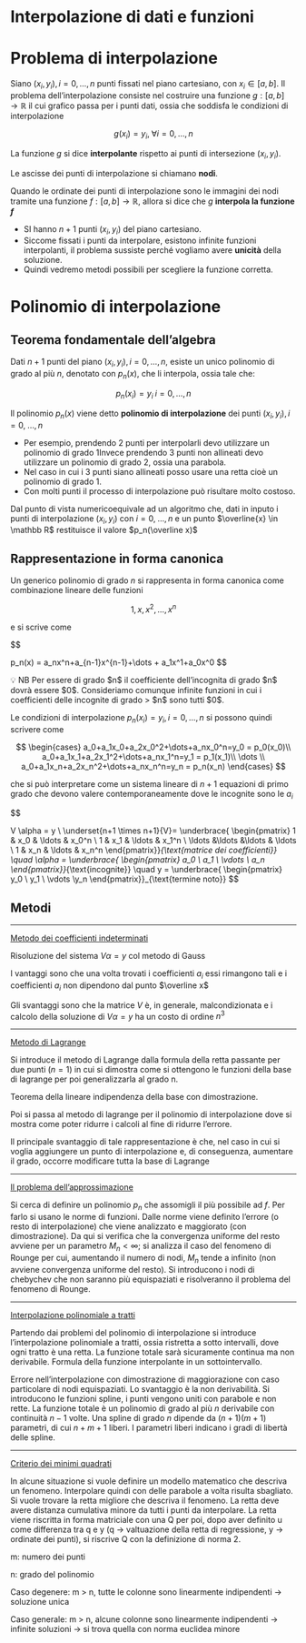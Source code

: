# Interpolazione di dati e funzioni

# Problema di interpolazione

Siano $(x_i,y_i), \, i = 0, \dots , n$ punti fissati nel piano cartesiano, con $x_i \in [a,b]$. Il problema dell’interpolazione consiste nel costruire una funzione $g :  [a,b] \rightarrow \mathbb R$ il cui grafico passa per i punti dati, ossia che soddisfa le condizioni di interpolazione

$$
g(x_i) = y_i, \; \forall i = 0 , \dots , n
$$

La funzione $g$ si dice **interpolante** rispetto ai punti di intersezione $(x_i,y_i)$.

Le ascisse dei punti di interpolazione si chiamano **nodi**.

Quando le ordinate dei punti di interpolazione sono le immagini dei nodi tramite una funzione $f : [a,b] \rightarrow \mathbb R$, allora si dice che $g$ **interpola la funzione $f$**

- SI hanno $n+1$ punti $(x_i,y_i)$ del piano cartesiano.
- Siccome fissati i punti da interpolare, esistono infinite funzioni interpolanti, il problema sussiste perché vogliamo avere **unicità** della soluzione.
- Quindi vedremo metodi possibili per scegliere la funzione corretta.

# Polinomio di interpolazione

## Teorema fondamentale dell’algebra

Dati $n+1$ punti del piano $(x_i,y_i), \, i= 0, \dots , n,$ esiste un unico polinomio di grado al più $n$, denotato con $p_n(x)$, che li interpola, ossia tale che:

$$
p_n(x_i) = y_i \; i = 0,\dots ,n
$$

Il polinomio $p_n(x)$ viene detto **polinomio di interpolazione** dei punti $(x_i,y_i), i = 0 , \; \dots , n$

- Per esempio, prendendo $2$ punti per interpolarli devo utilizzare un polinomio di grado $1$Invece prendendo $3$ punti non allineati devo utilizzare un polinomio di grado $2$, ossia una parabola.
- Nel caso in cui i $3$ punti siano allineati posso usare una retta cioè un polinomio di grado $1$.
- Con molti punti il processo di interpolazione può risultare molto costoso.

Dal punto di vista numericoequivale ad un algoritmo che, dati in inputo i punti di interpolazione $(x_i, y_i)$ con $i = 0 , \; \dots , n$ e un punto $\overline{x} \in \mathbb R$  restituisce il valore $p_n(\overline x)$

## Rappresentazione in forma canonica

Un generico polinomio di grado $n$ si rappresenta in forma canonica come combinazione lineare delle funzioni

$$
1,x,x^2,\ldots,x^n
$$

e si scrive come

$$

p_n(x) = a_nx^n+a_{n-1}x^{n-1}+\dots + a_1x^1+a_0x^0
$$

<aside>
💡 NB
Per essere di grado $n$ il coefficiente dell’incognita di grado $n$ dovrà essere $0$. Consideriamo comunque infinite funzioni in cui i coefficienti delle incognite di grado > $n$ sono tutti $0$.

</aside>

Le condizioni di interpolazione $p_n(x_i)=y_i,i=0,\ldots,n$ si possono quindi scrivere come 

$$
\begin{cases}
a_0+a_1x_0+a_2x_0^2+\dots+a_nx_0^n=y_0 = p_0(x_0)\\
a_0+a_1x_1+a_2x_1^2+\dots+a_nx_1^n=y_1  = p_1(x_1)\\
\dots \\
a_0+a_1x_n+a_2x_n^2+\dots+a_nx_n^n=y_n  = p_n(x_n)
\end{cases}
$$

che si può interpretare come un sistema lineare di $n+1$ equazioni di primo grado che devono valere contemporaneamente dove le incognite sono le $a_i$

$$

V  \alpha = y \\
\underset{n+1 \times n+1}{V}=
\underbrace{
\begin{pmatrix}
1 & x_0 & \ldots & x_0^n \\
1 & x_1 & \ldots & x_1^n \\
\ldots &\ldots &\ldots & \ldots \\
1 & x_n & \ldots & x_n^n 
\end{pmatrix}}_{\text{matrice dei coefficienti}}
\quad
\alpha =
\underbrace{ 
\begin{pmatrix}
a_0 \\ a_1 \\ \vdots \\ a_n
\end{pmatrix}}_{\text{incognite}}
\quad
y =
\underbrace{ 
\begin{pmatrix}
y_0 \\ y_1 \\ \vdots \\y_n
\end{pmatrix}}_{\text{termine noto}}
$$

## Metodi

---

[Metodo dei coefficienti indeterminati](Metodo%20dei%20coefficienti%20indeterminati%20851d6f10442a4e65a730939f8e172e39.md)

Risoluzione del sistema $V\alpha=y$ col metodo di Gauss

I vantaggi sono che una volta trovati i coefficienti $a_i$ essi rimangono tali e i coefficienti $a_i$ non dipendono dal punto $\overline x$

Gli svantaggi sono che la matrice $V$ è, in generale, malcondizionata e i calcolo della soluzione di $V \alpha = y$ ha un costo di ordine $n^3$

---

[Metodo di Lagrange](Metodo%20di%20Lagrange%200cd183d97abe478bae1dd4c9ffe79723.md)

Si introduce il metodo di Lagrange dalla formula della retta passante per due punti ($n=1$) in cui si dimostra come si ottengono le funzioni della base di lagrange per poi generalizzarla al grado n. 

Teorema della lineare indipendenza della base con dimostrazione. 

Poi si passa al metodo di lagrange per il polinomio di interpolazione dove si mostra come poter ridurre i calcoli al fine di ridurre l’errore. 

Il principale svantaggio di tale rappresentazione è che, nel caso in cui si voglia aggiungere un punto di interpolazione e, di conseguenza, aumentare il grado, occorre modificare tutta la base di Lagrange

---

[Il problema dell’approssimazione](Il%20problema%20dell%E2%80%99approssimazione%206ea484fabefb4f078a4debdfe443ca79.md)

Si cerca di definire un polinomio $p_n$ che assomigli il più possibile ad $f$. Per farlo si usano le norme di funzioni. Dalle norme viene definito l’errore (o resto di interpolazione) che viene analizzato e maggiorato (con dimostrazione). Da qui si verifica che la convergenza uniforme del resto avviene per un parametro $M_n<\infty$; si analizza il caso del fenomeno di Rounge per cui, aumentando il numero di nodi, $M_n$ tende a infinito (non avviene convergenza uniforme del resto). Si introducono i nodi di chebychev che non saranno più equispaziati e risolveranno il problema del fenomeno di Rounge. 

---

[Interpolazione polinomiale a tratti](Interpolazione%20polinomiale%20a%20tratti%20e9bc4fc67f8948fb8b699fc0162c5664.md)

Partendo dai problemi del polinomio di interpolazione si introduce l’interpolazione polinomiale a tratti, ossia ristretta a sotto intervalli, dove ogni tratto è una retta. La funzione totale sarà sicuramente continua ma non derivabile. Formula della funzione interpolante in un sottointervallo. 

Errore nell’interpolazione con dimostrazione di maggiorazione con caso particolare di nodi equispaziati. Lo svantaggio è la non derivabilità. Si introducono le funzioni spline, i punti vengono uniti con parabole e non rette. La funzione totale è un polinomio di grado al più $n$ derivabile con continuità $n-1$ volte. Una spline di grado $n$ dipende da $(n+1)(m+1)$ parametri, di cui $n+m+1$ liberi. I parametri liberi indicano i gradi di libertà delle spline.

---

[Criterio dei minimi quadrati](Criterio%20dei%20minimi%20quadrati%20c6d5fbeb9d6141689cc3a69767d14a37.md)

In alcune situazione si vuole definire un modello matematico che descriva un fenomeno. Interpolare quindi con delle parabole a volta risulta sbagliato. Si vuole trovare la retta migliore che descriva il fenomeno. La retta deve avere distanza cumulativa minore da tutti i punti da interpolare. La retta viene riscritta in forma matriciale con una Q per poi, dopo aver definito u come differenza tra q e y (q → valtuazione della retta di regressione, y → ordinate dei punti), si riscrive Q con la definizione di norma 2.

m: numero dei punti

n: grado del polinomio 

Caso degenere: m > n, tutte le colonne sono linearmente indipendenti → soluzione unica

Caso generale: m > n, alcune colonne sono linearmente indipendenti → infinite soluzioni → si trova quella con norma euclidea minore